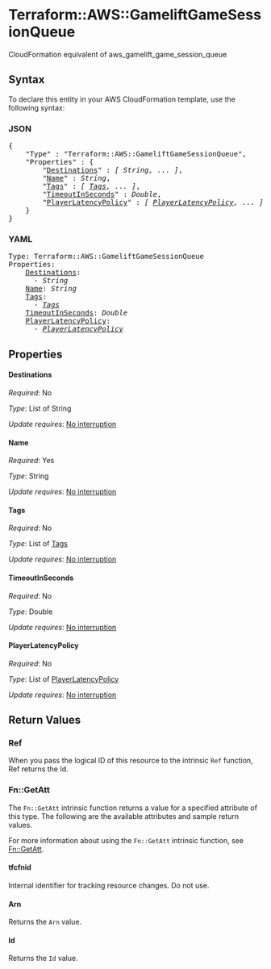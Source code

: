 # Terraform::AWS::GameliftGameSessionQueue

CloudFormation equivalent of aws_gamelift_game_session_queue

## Syntax

To declare this entity in your AWS CloudFormation template, use the following syntax:

### JSON

<pre>
{
    "Type" : "Terraform::AWS::GameliftGameSessionQueue",
    "Properties" : {
        "<a href="#destinations" title="Destinations">Destinations</a>" : <i>[ String, ... ]</i>,
        "<a href="#name" title="Name">Name</a>" : <i>String</i>,
        "<a href="#tags" title="Tags">Tags</a>" : <i>[ <a href="tags.md">Tags</a>, ... ]</i>,
        "<a href="#timeoutinseconds" title="TimeoutInSeconds">TimeoutInSeconds</a>" : <i>Double</i>,
        "<a href="#playerlatencypolicy" title="PlayerLatencyPolicy">PlayerLatencyPolicy</a>" : <i>[ <a href="playerlatencypolicy.md">PlayerLatencyPolicy</a>, ... ]</i>
    }
}
</pre>

### YAML

<pre>
Type: Terraform::AWS::GameliftGameSessionQueue
Properties:
    <a href="#destinations" title="Destinations">Destinations</a>: <i>
      - String</i>
    <a href="#name" title="Name">Name</a>: <i>String</i>
    <a href="#tags" title="Tags">Tags</a>: <i>
      - <a href="tags.md">Tags</a></i>
    <a href="#timeoutinseconds" title="TimeoutInSeconds">TimeoutInSeconds</a>: <i>Double</i>
    <a href="#playerlatencypolicy" title="PlayerLatencyPolicy">PlayerLatencyPolicy</a>: <i>
      - <a href="playerlatencypolicy.md">PlayerLatencyPolicy</a></i>
</pre>

## Properties

#### Destinations

_Required_: No

_Type_: List of String

_Update requires_: [No interruption](https://docs.aws.amazon.com/AWSCloudFormation/latest/UserGuide/using-cfn-updating-stacks-update-behaviors.html#update-no-interrupt)

#### Name

_Required_: Yes

_Type_: String

_Update requires_: [No interruption](https://docs.aws.amazon.com/AWSCloudFormation/latest/UserGuide/using-cfn-updating-stacks-update-behaviors.html#update-no-interrupt)

#### Tags

_Required_: No

_Type_: List of <a href="tags.md">Tags</a>

_Update requires_: [No interruption](https://docs.aws.amazon.com/AWSCloudFormation/latest/UserGuide/using-cfn-updating-stacks-update-behaviors.html#update-no-interrupt)

#### TimeoutInSeconds

_Required_: No

_Type_: Double

_Update requires_: [No interruption](https://docs.aws.amazon.com/AWSCloudFormation/latest/UserGuide/using-cfn-updating-stacks-update-behaviors.html#update-no-interrupt)

#### PlayerLatencyPolicy

_Required_: No

_Type_: List of <a href="playerlatencypolicy.md">PlayerLatencyPolicy</a>

_Update requires_: [No interruption](https://docs.aws.amazon.com/AWSCloudFormation/latest/UserGuide/using-cfn-updating-stacks-update-behaviors.html#update-no-interrupt)

## Return Values

### Ref

When you pass the logical ID of this resource to the intrinsic `Ref` function, Ref returns the Id.

### Fn::GetAtt

The `Fn::GetAtt` intrinsic function returns a value for a specified attribute of this type. The following are the available attributes and sample return values.

For more information about using the `Fn::GetAtt` intrinsic function, see [Fn::GetAtt](https://docs.aws.amazon.com/AWSCloudFormation/latest/UserGuide/intrinsic-function-reference-getatt.html).

#### tfcfnid

Internal identifier for tracking resource changes. Do not use.

#### Arn

Returns the <code>Arn</code> value.

#### Id

Returns the <code>Id</code> value.

